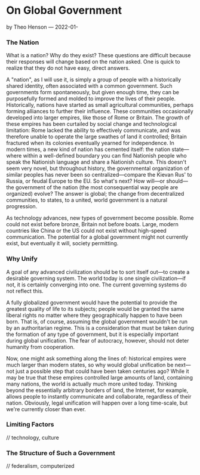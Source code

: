 # On Global Government

by Theo Henson — 2022-01-

### The Nation

What is a nation? Why do they exist? These questions are difficult because their responses will change based on the nation asked.
One is quick to realize that they do not have easy, direct answers.

A "nation", as I will use it, is simply a group of people with a historically shared identity, often associated with a common government.
Such governments form spontaneously, but given enough time, they can be purposefully formed and molded to improve the lives of their people.
Historically, nations have started as small agricultural communities, perhaps forming alliances to further their influence.
These communities occasionally developed into larger empires, like those of Rome or Britain.
The growth of these empires has been curtailed by social change and technological limitation:
Rome lacked the ability to effectively communicate, and was therefore unable to operate the large swathes of land it controlled;
Britain fractured when its colonies eventually yearned for independence.
In modern times, a new kind of nation has cemented itself:
the nation state—where within a well-defined boundary you can find Nationish people who speak the Nationish language and share a Nationish culture.
This doesn't seem very novel, but throughout history, the governmental organization of similar peoples has never been so centralized—compare the Kievan Rus' to Russia, or feudal Europe to the EU.
So what's next? How will—or should—the government of the nation (the most consequential way people are organized) evolve?
The answer is global; the change from  decentralized communities, to states, to a united, world government is a natural progression.

As technology advances, new types of government become possible.
Rome could not exist before bronze, Britain not before boats.
Large, modern countries like China or the US could not exist without high-speed communication.
The potential for a global government might not currently exist, but eventually it will, society permitting.

### Why Unify

A goal of any advanced civilization should be to sort itself out—to create a desirable governing system.
The world today is one single civilization—if not, it is certainly converging into one. The current governing systems do not reflect this.

A fully globalized government would have the potential to provide the greatest quality of life to its subjects;
people would be granted the same liberal rights no matter where they geographically happen to have been born.
That is, of course, assuming the global government wouldn't be run by an authoritarian regime.
This is a consideration that must be taken during the formation of any type of government, but it is especially important during global unification.
The fear of autocracy, however, should not deter humanity from cooperation.

Now, one might ask something along the lines of: historical empires were much larger than modern states,
so why would global unification be next—not just a possible step that could have been taken centuries ago?
While it may be true that these empires controlled large amounts of land, containing many nations, the world is actually much more united today.
Thinking beyond the essentially arbitrary borders of land, the Internet, for example, allows people to instantly communicate and collaborate,
regardless of their nation. Obviously, legal unification will happen over a long time-scale, but we're currently closer than ever.

### Limiting Factors

// technology, culture

### The Structure of Such a Government

// federalism, computerized
